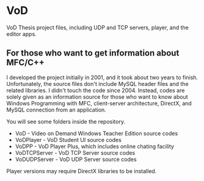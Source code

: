 # VoD
VoD Thesis project files, including UDP and TCP servers, player, and the editor apps.

## For those who want to get information about MFC/C++ 

I developed the project initially in 2001, and it took about two years to finish. Unfortunately, the source files don't include MySQL header files and the related libraries. I didn't touch the code since 2004. Instead, codes are solely given as an information source for those who want to know about Windows Programming with MFC, client-server architecture, DirectX, and MySQL connection from an application. 

You will see some folders inside the repository.  

- VoD - Video on Demand Windows Teacher Edition source codes
- VoDPlayer - VoD Student UI source codes
- VoDPP - VoD Player Plus, which includes online chating facility
- VoDTCPServer - VoD TCP Server source codes
- VoDUDPServer - VoD UDP Server source codes

Player versions may require DirectX libraries to be installed. 

